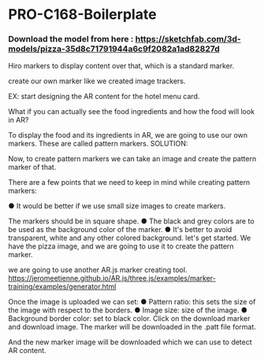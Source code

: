 # PRO-C168-Boilerplate
### Download the model from here : https://sketchfab.com/3d-models/pizza-35d8c71791944a6c9f2082a1ad82827d

Hiro markers to display content over that, which is a standard marker.

create our own marker like we created image trackers.

EX: start designing the AR content for the hotel menu card.

What if you can actually see the food ingredients and how the food will look in AR?

To display the food and its ingredients in AR, we are going to use our own markers. These are called pattern markers.
SOLUTION:

Now, to create pattern markers we can take an image and create the pattern marker of that.

There are a few points that we need to keep in mind while creating pattern markers:

● It would be better if we use small size images to create markers.

The markers should be in square shape. ● The black and grey colors are to be used as the background color of the marker. ● It's better to avoid transparent, white and any other colored background.
let's get started. We have the pizza image, and we are going to use it to create the pattern marker.

we are going to use another AR.js marker creating tool. https://jeromeetienne.github.io/AR.js/three.js/examples/marker-training/examples/generator.html

Once the image is uploaded we can set: ● Pattern ratio: this sets the size of the image with respect to the borders. ● Image size: size of the image. ● Background border color: set to black color. Click on the download marker and download image. The marker will be downloaded in the .patt file format.

And the new marker image will be downloaded which we can use to detect AR content.
